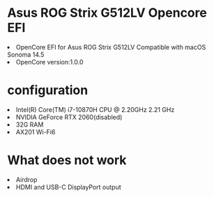 # Asus ROG Strix G512LV Opencore EFI
<li>OpenCore EFI for Asus ROG Strix G512LV Compatible with macOS Sonoma 14.5</li>
<li>OpenCore version:1.0.0</li>
<h1>configuration </h1>
<li>Intel(R) Core(TM) i7-10870H CPU @ 2.20GHz   2.21 GHz</li>
<li>NVIDIA GeForce RTX 2060(disabled)</li>
<li>32G RAM</li>
<li>AX201 Wi-Fi6</li>
<h1>What does not work</h1>
<li>Airdrop</li>
<li>HDMI and USB-C DisplayPort output</li>
